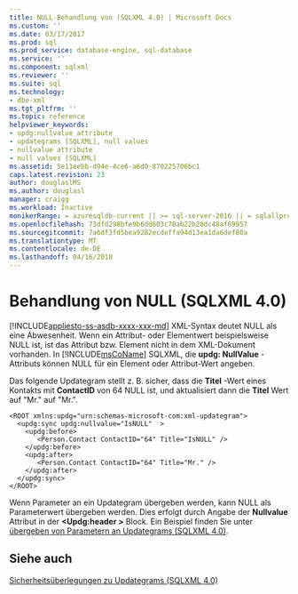 ```yaml
---
title: NULL-Behandlung von (SQLXML 4.0) | Microsoft Docs
ms.custom: ''
ms.date: 03/17/2017
ms.prod: sql
ms.prod_service: database-engine, sql-database
ms.service: ''
ms.component: sqlxml
ms.reviewer: ''
ms.suite: sql
ms.technology:
- dbe-xml
ms.tgt_pltfrm: ''
ms.topic: reference
helpviewer_keywords:
- updg:nullvalue attribute
- updategrams [SQLXML], null values
- nullvalue attribute
- null values [SQLXML]
ms.assetid: 5e11eebb-d94e-4ce6-a6d0-870225706bc1
caps.latest.revision: 23
author: douglaslMS
ms.author: douglasl
manager: craigg
ms.workload: Inactive
monikerRange: = azuresqldb-current || >= sql-server-2016 || = sqlallproducts-allversions
ms.openlocfilehash: 73dfd298bfe9b6dd603c70ab22b20dc48af69957
ms.sourcegitcommit: 7a6df3fd5bea9282ecdeffa94d13ea1da6def80a
ms.translationtype: MT
ms.contentlocale: de-DE
ms.lasthandoff: 04/16/2018
---
```

# <a name="null-handling-sqlxml-40"></a>Behandlung von NULL (SQLXML 4.0)
[!INCLUDE[appliesto-ss-asdb-xxxx-xxx-md](../../../includes/appliesto-ss-asdb-xxxx-xxx-md.md)]
  XML-Syntax deutet NULL als eine Abwesenheit. Wenn ein Attribut- oder Elementwert beispielsweise NULL ist, ist das Attribut bzw. Element nicht in dem XML-Dokument vorhanden. In [!INCLUDE[msCoName](../../../includes/msconame-md.md)] SQLXML, die **updg: NullValue** -Attributs können NULL für ein Element oder Attribut-Wert angeben.  
  
 Das folgende Updategram stellt z. B. sicher, dass die **Titel** -Wert eines Kontakts mit **ContactID** von 64 NULL ist, und aktualisiert dann die **Titel** Wert auf "Mr." auf "Mr.".  
  
```  
<ROOT xmlns:updg="urn:schemas-microsoft-com:xml-updategram">  
  <updg:sync updg:nullvalue="IsNULL"  >  
    <updg:before>  
       <Person.Contact ContactID="64" Title="IsNULL" />  
    </updg:before>  
    <updg:after>  
       <Person.Contact ContactID="64" Title="Mr." />  
    </updg:after>  
  </updg:sync>  
</ROOT>  
```  
  
 Wenn Parameter an ein Updategram übergeben werden, kann NULL als Parameterwert übergeben werden. Dies erfolgt durch Angabe der **Nullvalue** Attribut in der  **\<Updg:header >** Block. Ein Beispiel finden Sie unter [übergeben von Parametern an Updategrams &#40;SQLXML 4.0&#41;](../../../relational-databases/sqlxml-annotated-xsd-schemas-xpath-queries/updategrams/passing-parameters-to-updategrams-sqlxml-4-0.md).  
  
## <a name="see-also"></a>Siehe auch  
 [Sicherheitsüberlegungen zu Updategrams &#40;SQLXML 4.0&#41;](../../../relational-databases/sqlxml-annotated-xsd-schemas-xpath-queries/security/updategram-security-considerations-sqlxml-4-0.md)  
  
  
